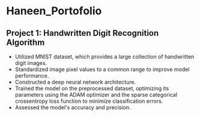 # Haneen_Portofolio

## Project 1: Handwritten Digit Recognition Algorithm 
- Utilized MNIST dataset, which provides a large collection of handwritten digit images.
- Standardized image pixel values to a common range to improve model performance.
- Constructed a deep neural network architecture.
- Trained the model on the preprocessed dataset, optimizing its parameters using the ADAM optimizer and the sparse categorical crossentropy loss function to minimize classification errors.
- Assessed the model's accuracy and precision.
